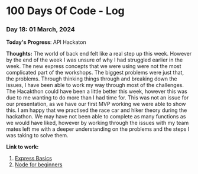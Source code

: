 # 100 Days Of Code - Log

### Day 18: 01 March, 2024 

**Today's Progress**: API Hackaton

**Thoughts:** The world of back end felt like a real step up this week. However by the end of the week I was unsure of why I had struggled earlier in the week. The new express concepts that we were using were not the most complicated part of the workshops. The biggest problems were just that, the problems. Through thinking things through and breaking down the issues, I have been able to work my way through most of the challenges. The Hacakthon could have been a little better this week, however this was due to me wanting to do more than I had time for. This was not an issue for our presentation, as we have our first MVP working we were able to show this. I am happy that we practised the race car and hiker theory during the hackathon. We may have not been able to complete as many functions as we would have liked, however by working through the issues with my team mates left me with a deeper understanding on the problems and the steps I was taking to solve them.

**Link to work:** 
1. [Express Basics](https://www.youtube.com/watch?v=jivyItmsu18)
2. [Node for beginners](https://www.youtube.com/watch?v=3ZAKY-CDKog)